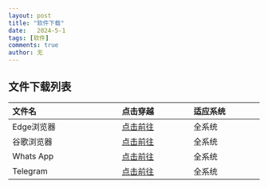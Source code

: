 ```yaml
---
layout: post
title: "软件下载"
date:   2024-5-1
tags: [软件]
comments: true
author: 无
---
```


<!-- more -->

## 文件下载列表

| 文件名 <img width=200/>| 点击穿越 <img width=100/>| 适应系统<img width=100/> |
| :---| :-- | :-- |
| Edge浏览器 |  <a href="https://www.microsoft.com/zh-cn/edge/download?form=EDGEAB">点击前往</a>  | 全系统 |
| 谷歌浏览器 |  <a href="https://www.google.com/chrome">点击前往</a>  | 全系统 |
| Whats App |  <a href="https://www.whatsapp.com/download">点击前往</a>  | 全系统 |
| Telegram |  <a href="https://telegram.org/">点击前往</a>  | 全系统 |
